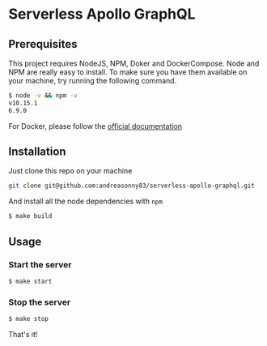 # Serverless Apollo GraphQL

## Prerequisites

This project requires NodeJS, NPM, Doker and DockerCompose.
Node and NPM are really easy to install. To make sure you have them available on your machine, try running the following command.

```sh
$ node -v && npm -v
v10.15.1
6.9.0
```

For Docker, please follow the [official documentation](https://www.docker.com/)

## Installation

Just clone this repo on your machine

```sh
git clone git@github.com:andreasonny83/serverless-apollo-graphql.git
```

And install all the node dependencies with `npm`

```sh
$ make build
```

## Usage

### Start the server

```sh
$ make start
```

### Stop the server
```sh
$ make stop
```

That's it!